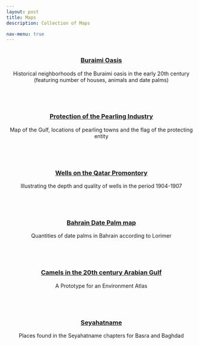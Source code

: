 ```yaml
---
layout: post
title: Maps
description: Collection of Maps

nav-menu: true
---
```


<!--  <div id="main" class="alt">   -->         
<section id="one" class="tiles">

  <article>
    <span class="image">
      <img src="" alt="" />
    </span>
    <header class="major">
      <h3><a href="../buraimioasis" class="link">Buraimi Oasis</a></h3>
      <p>Historical neighborhoods of the Buraimi oasis in the early 20th century (featuring number of houses, animals and date palms)</p>
    </header>
  </article>
  <article>
    <span class="image">
      <img src="" alt="" />
    </span>
    <header class="major">
      <h3><a href="../pearling" class="link">Protection of the Pearling Industry</a></h3>
      <p>Map of the Gulf, locations of pearling towns and the flag of the protecting entity </p>
    </header>
  </article>
  <article>
    <span class="image">
      <img src="" alt="" />
    </span>
    <header class="major">
      <h3><a href="../wells" class="link">Wells on the Qatar Promontory </a></h3>
      <p>Illustrating the depth and quality of wells in the period 1904-1907</p>
    </header>
  </article>
  <article>
    <span class="image">
      <img src="" alt="" />
    </span>
    <header class="major">
      <h3><a href="../dates" class="link">Bahrain Date Palm map</a></h3>
      <p>Quantities of date palms in Bahrain according to Lorimer</p>
    </header>
  </article>
  <article>
    <span class="image">
      <img src="" alt="" />
    </span>
    <header class="major">
      <h3><a href="../camels" class="link">Camels in the 20th century Arabian Gulf</a></h3>
      <p>A Prototype for an Environment Atlas</p>
    </header>
  </article>
  <article>
    <span class="image">
      <img src="" alt="" />
    </span>
    <header class="major">
      <h3><a href="../buraimioasis" class="link">Seyahatname</a></h3>
      <p>Places found in the Seyahatname chapters for Basra and Baghdad</p>
    </header>
  </article>

</section>

<!--    </div> -->
